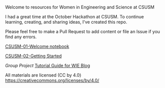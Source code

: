 Welcome to resources for Women in Engineering and Science at CSUSM

I had a great time at the October Hackathon at CSUSM. To continue learning,
creating, and sharing ideas, I've created this repo.

Please feel free to make a Pull Request to add content or file an Issue if
you find any errors.

[CSUSM-01-Welcome notebook](http://nbviewer.ipython.org/github/willingc/csusm-science/blob/master/CSUSM-01-Welcome.ipynb)

[CSUSM-02-Getting Started](http://nbviewer.ipython.org/github/willingc/csusm-science/blob/master/CSUSM-02-getting-started.ipynb)

*Group Project*
[Tutorial Guide for WIE Blog](http://csusm-science.readthedocs.org)

All materials are licensed (CC by 4.0) <https://creativecommons.org/licenses/by/4.0/>

